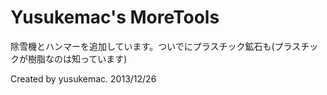 Yusukemac's MoreTools
======================

除雪機とハンマーを追加しています。ついでにプラスチック鉱石も(プラスチックが樹脂なのは知っています)

Created by yusukemac.
2013/12/26
